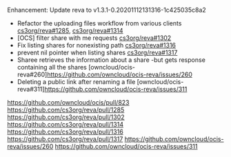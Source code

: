 Enhancement: Update reva to v1.3.1-0.20201112131316-1c425035c8a2

* Refactor the uploading files workflow from various clients [cs3org/reva#1285](https://github.com/cs3org/reva/pull/1285), [cs3org/reva#1314](https://github.com/cs3org/reva/pull/1314)
* [OCS] filter share with me requests [cs3org/reva#1302](https://github.com/cs3org/reva/pull/1302)
* Fix listing shares for nonexisting path [cs3org/reva#1316](https://github.com/cs3org/reva/pull/1316)
* prevent nil pointer when listing shares [cs3org/reva#1317](https://github.com/cs3org/reva/pull/1317)
* Sharee retrieves the information about a share -but gets response containing all the shares [owncloud/ocis-reva#260]https://github.com/owncloud/ocis-reva/issues/260
* Deleting a public link after renaming a file [owncloud/ocis-reva#311]https://github.com/owncloud/ocis-reva/issues/311

https://github.com/owncloud/ocis/pull/823
https://github.com/cs3org/reva/pull/1285
https://github.com/cs3org/reva/pull/1302
https://github.com/cs3org/reva/pull/1314
https://github.com/cs3org/reva/pull/1316
https://github.com/cs3org/reva/pull/1317
https://github.com/owncloud/ocis-reva/issues/260
https://github.com/owncloud/ocis-reva/issues/311